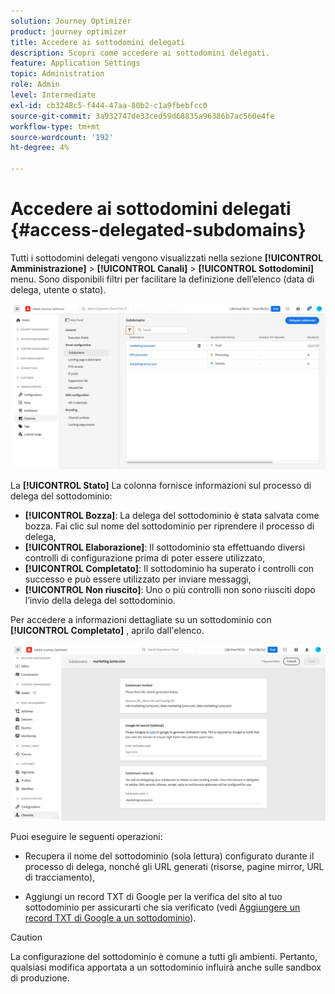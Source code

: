 ```yaml
---
solution: Journey Optimizer
product: journey optimizer
title: Accedere ai sottodomini delegati
description: Scopri come accedere ai sottodomini delegati.
feature: Application Settings
topic: Administration
role: Admin
level: Intermediate
exl-id: cb3248c5-f444-47aa-80b2-c1a9fbebfcc0
source-git-commit: 3a932747de33ced59d68835a96386b7ac560e4fe
workflow-type: tm+mt
source-wordcount: '192'
ht-degree: 4%

---
```


# Accedere ai sottodomini delegati {#access-delegated-subdomains}

Tutti i sottodomini delegati vengono visualizzati nella sezione **[!UICONTROL Amministrazione]** > **[!UICONTROL Canali]** > **[!UICONTROL Sottodomini]** menu. Sono disponibili filtri per facilitare la definizione dell’elenco (data di delega, utente o stato).

![](assets/subdomain-list.png)

La **[!UICONTROL Stato]** La colonna fornisce informazioni sul processo di delega del sottodominio:

* **[!UICONTROL Bozza]**: La delega del sottodominio è stata salvata come bozza. Fai clic sul nome del sottodominio per riprendere il processo di delega,
* **[!UICONTROL Elaborazione]**: Il sottodominio sta effettuando diversi controlli di configurazione prima di poter essere utilizzato,
* **[!UICONTROL Completato]**: Il sottodominio ha superato i controlli con successo e può essere utilizzato per inviare messaggi,
* **[!UICONTROL Non riuscito]**: Uno o più controlli non sono riusciti dopo l’invio della delega del sottodominio.

Per accedere a informazioni dettagliate su un sottodominio con **[!UICONTROL Completato]** , aprilo dall&#39;elenco.

![](assets/subdomain-delegated.png)

Puoi eseguire le seguenti operazioni:

* Recupera il nome del sottodominio (sola lettura) configurato durante il processo di delega, nonché gli URL generati (risorse, pagine mirror, URL di tracciamento),

* Aggiungi un record TXT di Google per la verifica del sito al tuo sottodominio per assicurarti che sia verificato (vedi [Aggiungere un record TXT di Google a un sottodominio](google-txt.md)).


>[!CAUTION]
>
>La configurazione del sottodominio è comune a tutti gli ambienti. Pertanto, qualsiasi modifica apportata a un sottodominio influirà anche sulle sandbox di produzione.
